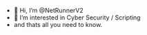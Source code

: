 - 👋 Hi, I’m @NetRunnerV2
- 👀 I’m interested in Cyber Security / Scripting 
- and thats all you need to know. 

<!---
NetRunnerV2/NetRunnerV2 is a ✨ special ✨ repository because its `README.md` (this file) appears on your GitHub profile.
You can click the Preview link to take a look at your changes.
--->
